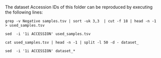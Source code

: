 
The dataset Accession IDs of this folder can be reproduced by executing the following lines:

```
grep -v Negative samples.tsv | sort -uk 3,3  | cut -f 18 | head -n -1 > used_samples.tsv

sed  -i '1i ACCESSION' used_samples.tsv

cat used_samples.tsv | head -n -1 | split -l 50 -d - dataset_

sed  -i '1i ACCESSION' dataset_*
```
